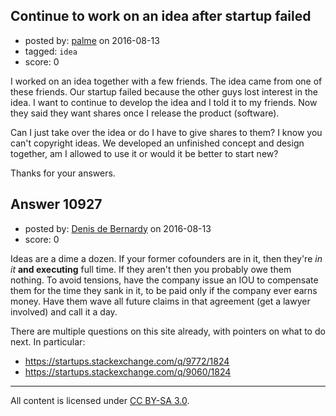 ## Continue to work on an idea after startup failed

- posted by: [palme](https://stackexchange.com/users/927002/palme) on 2016-08-13
- tagged: `idea`
- score: 0

I worked on an idea together with a few friends. The idea came from one of these friends. Our startup failed because the other guys lost interest in the idea. I want to continue to develop the idea and I told it to my friends. Now they said they want shares once I release the product (software).

Can I just take over the idea or do I have to give shares to them? I know you can't copyright ideas. We developed an unfinished concept and design together, am I allowed to use it or would it be better to start new?

Thanks for your answers.


## Answer 10927

- posted by: [Denis de Bernardy](https://stackexchange.com/users/182468/denis-de-bernardy) on 2016-08-13
- score: 0

Ideas are a dime a dozen. If your former cofounders are in it, then they're _in it_ **and executing** full time. If they aren't then you probably owe them nothing. To avoid tensions, have the company issue an IOU to compensate them for the time they sank in it, to be paid only if the company ever earns money. Have them wave all future claims in that agreement (get a lawyer involved) and call it a day.

There are multiple questions on this site already, with pointers on what to do next. In particular:

- https://startups.stackexchange.com/q/9772/1824
- https://startups.stackexchange.com/q/9060/1824




---

All content is licensed under [CC BY-SA 3.0](https://creativecommons.org/licenses/by-sa/3.0/).
